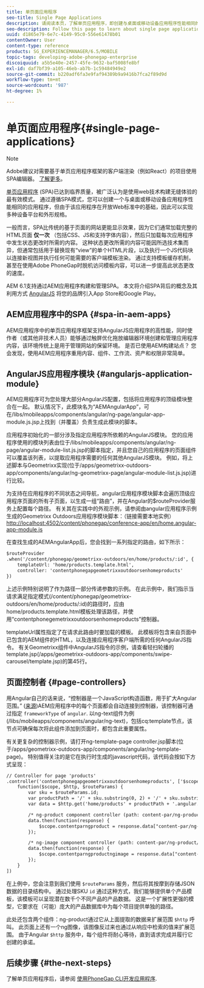 ```yaml
---
title: 单页面应用程序
seo-title: Single Page Applications
description: 请阅读本页，了解单页应用程序，即创建与桌面或移动设备应用程序性能相同的应用程序。
seo-description: Follow this page to learn about single page applications, that is, you can create an application that performs identically to a desktop or mobile application.
uuid: d1865e79-6e7c-4149-95c0-556e61478b01
contentOwner: User
content-type: reference
products: SG_EXPERIENCEMANAGER/6.5/MOBILE
topic-tags: developing-adobe-phonegap-enterprise
discoiquuid: a5b5e40e-2457-45fe-9632-baf5008fe8bf
exl-id: daf7bf39-a105-46eb-ab7b-1c59484949e2
source-git-commit: b220adf6fa3e9faf94389b9a9416b7fca2f89d9d
workflow-type: tm+mt
source-wordcount: '987'
ht-degree: 1%

---
```


# 单页面应用程序{#single-page-applications}

>[!NOTE]
>
>Adobe建议对需要基于单页应用程序框架的客户端渲染（例如React）的项目使用SPA编辑器。 [了解更多](/help/sites-developing/spa-overview.md)。

[单页应用程序](https://en.wikipedia.org/wiki/Single-page_application) (SPA)已达到临界质量，被广泛认为是使用web技术构建无缝体验的最有效模式。 通过遵循SPA模式，您可以创建一个与桌面或移动设备应用程序性能相同的应用程序，但由于该应用程序在开放Web标准中的基础，因此可以实现多种设备平台和外形规格。

一般而言，SPA比传统的基于页面的网站更能显示效果，因为它们通常加载完整的HTML页面 **仅一次** （包括CSS、JS和支持字体内容），然后只加载每次应用程序中发生状态更改时所需的内容。 这种状态更改所需的内容可能因所选技术集而异，但通常包括用于替换现有“view”的单个HTML片段，以及执行一个JS代码块以连接新视图并执行任何可能需要的客户端模板渲染。 通过支持模板缓存机制，甚至在使用Adobe PhoneGap时脱机访问模板内容，可以进一步提高此状态更改的速度。

AEM 6.1支持通过AEM应用程序构建和管理SPA。 本文将介绍SPA背后的概念及其利用方式 [AngularJS](https://angularjs.org/) 将您的品牌引入App Store和Google Play。

## AEM应用程序中的SPA {#spa-in-aem-apps}

AEM应用程序中的单页应用程序框架支持AngularJS应用程序的高性能，同时使作者（或其他非技术人员）能够通过触屏优化拖放编辑器环境创建和管理应用程序内容，该环境传统上是用于管理网站的保留环境。 是否已使用AEM构建站点？ 您会发现，使用AEM应用程序重用内容、组件、工作流、资产和权限非常简单。

## AngularJS应用程序模块 {#angularjs-application-module}

AEM应用程序可为您处理大部分AngularJS配置，包括将应用程序的顶级模块整合在一起。 默认情况下，此模块名为“AEMAngularApp”，可在/libs/mobileapps/components/angular/ng-page/angular-app-module.js.jsp上找到（并覆盖）负责生成此模块的脚本。

应用程序初始化的一部分涉及指定应用程序所依赖的AngularJS模块。 您的应用程序使用的模块列表由位于/libs/mobileapps/components/angular/ng-page/angular-module-list.js.jsp的脚本指定，并且您自己的应用程序的页面组件可以覆盖该列表，以提取应用程序需要的任何其他AngularJS模块。 例如，将上述脚本与Geometrixx实现(位于/apps/geometrixx-outdoors-app/components/angular/ng-geometrixx-page/angular-module-list.js.jsp)进行比较。

为支持在应用程序的不同状态之间导航，angular应用程序模块脚本会遍历顶级应用程序页面的所有子页面，以生成一组“路由”，并在Angular的$routeProvider服务上配置每个路径。 有关其在实践中的外观示例，请参阅由angular应用程序示例生成的Geometrixx Outdoors应用程序模块脚本：（链接需要本地实例） [http://localhost:4502/content/phonegap/conference-app/en/home.angular-app-module.js](http://localhost:4502/content/phonegap/conference-app/en/home.angular-app-module.js)

在查找生成的AEMAngularApp后，您会找到一系列指定的路由，如下所示：

```xml
$routeProvider
.when('/content/phonegap/geometrixx-outdoors/en/home/products/:id', {
    templateUrl: 'home/products.template.html',
    controller: 'contentphonegapgeometrixxoutdoorsenhomeproducts'
})
```

上述示例特别说明了作为路径一部分传递参数的示例。 在此示例中，我们指示当请求满足指定模式(/content/phonegap/geometrixx-outdoors/en/home/products/:id)的路径时，应由home/products.template.html模板处理该路径，并使用“contentphonegemetrixxoutdoorsenhomeproducts”控制器。

templateUrl属性指定了在请求此路由时要加载的模板。 此模板将包含来自页面中已包含的AEM组件的HTML，以及连接应用程序客户端所需的任何AngularJS指令。 有关Geometrixx组件中AngularJS指令的示例，请查看轻扫轮播的template.jsp(/apps/geometrixx-outdoors-app/components/swipe-carousel/template.jsp)的第45行。

## 页面控制者 {#page-controllers}

用Angular自己的话来说，“控制器是一个JavaScript构造函数，用于扩大Angular范围。” ([来源](https://docs.angularjs.org/guide/controller))AEM应用程序中的每个页面都会自动连接到控制器，该控制器可通过指定 `frameworkType` of `angular`. 以ng-text组件为例(/libs/mobileapps/components/angular/ng-text)，包括cq:template节点，该节点可确保每次将此组件添加到页面时，都包含此重要属性。

有关更复杂的控制器示例，请打开ng-template-page controller.jsp脚本(位于/apps/geometrixx-outdoors-app/components/angular/ng-template-page)。 特别值得关注的是它在执行时生成的javascript代码，该代码会按如下方式呈现：

```xml
// Controller for page 'products'
.controller('contentphonegapgeometrixxoutdoorsenhomeproducts', ['$scope', '$http', '$routeParams',
    function($scope, $http, $routeParams) {
        var sku = $routeParams.id;
        var productPath = '/' + sku.substring(0, 2) + '/' + sku.substring(0, 4) + '/' + sku;
        var data = $http.get('home/products' + productPath + '.angular.json' + cacheKiller);

        /* ng-product component controller (path: content-par/ng-product) */
        data.then(function(response) {
            $scope.contentparngproduct = response.data["content-par/ng-product"].items;
        });

        /* ng-image component controller (path: content-par/ng-product/ng-image) */
        data.then(function(response) {
            $scope.contentparngproductngimage = response.data["content-par/ng-product/ng-image"].items;
        });
    }
])
```

在上例中，您会注意到我们使用 `$routeParams` 服务，然后将其按摩到存储JSON数据的目录结构中。 通过处理SKU `id` 通过这种方式，我们能够提供单个产品模板，该模板可以呈现潜在数千个不同产品的产品数据。 这是一个扩展性更强的模型，它要求在（可能）庞大的产品数据库中为每个项目提供单独的路径。

此处还包含两个组件：ng-product通过它从上面提取的数据来扩展范围 `$http` 呼叫。 此页面上还有一个ng图像，该图像反过来也通过从响应中检索的值来扩展范围。 由于Angular `$http` 服务中，每个组件将耐心等待，直到请求完成并履行它创建的承诺。

## 后续步骤 {#the-next-steps}

了解单页应用程序后，请参阅 [使用PhoneGap CLI开发应用程序](/help/mobile/phonegap-apps-pg-cli.md).
